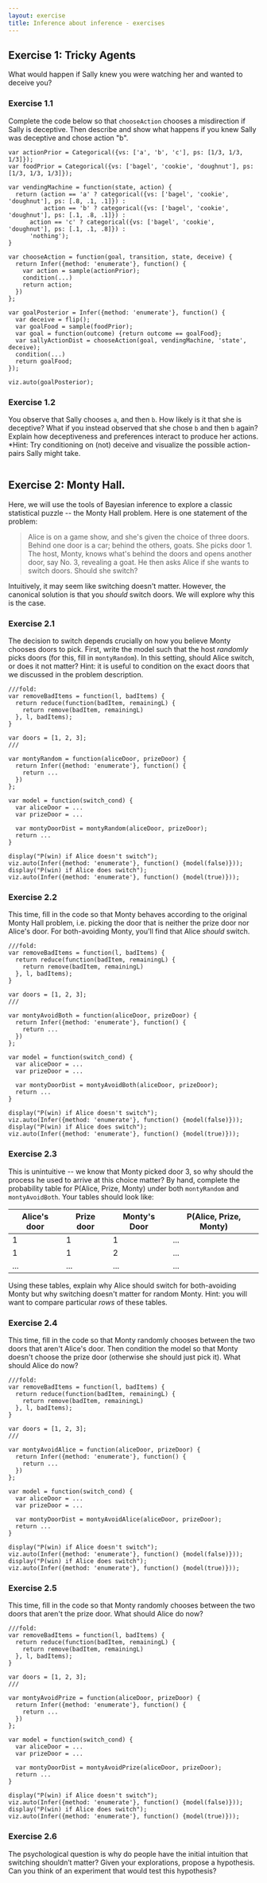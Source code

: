 ```yaml
---
layout: exercise
title: Inference about inference - exercises
---
```


## Exercise 1: Tricky Agents

What would happen if Sally knew you were watching her and wanted to deceive you? 

### Exercise 1.1

Complete the code below so that `chooseAction` chooses a misdirection if Sally is deceptive.
Then describe and show what happens if you knew Sally was deceptive and chose action "b".

~~~~
var actionPrior = Categorical({vs: ['a', 'b', 'c'], ps: [1/3, 1/3, 1/3]});
var foodPrior = Categorical({vs: ['bagel', 'cookie', 'doughnut'], ps: [1/3, 1/3, 1/3]});

var vendingMachine = function(state, action) {
  return (action == 'a' ? categorical({vs: ['bagel', 'cookie', 'doughnut'], ps: [.8, .1, .1]}) :
          action == 'b' ? categorical({vs: ['bagel', 'cookie', 'doughnut'], ps: [.1, .8, .1]}) :
	  action == 'c' ? categorical({vs: ['bagel', 'cookie', 'doughnut'], ps: [.1, .1, .8]}) :
	  'nothing');
}

var chooseAction = function(goal, transition, state, deceive) {
  return Infer({method: 'enumerate'}, function() {
    var action = sample(actionPrior);
    condition(...)
    return action;
  })
};

var goalPosterior = Infer({method: 'enumerate'}, function() {
  var deceive = flip();
  var goalFood = sample(foodPrior);
  var goal = function(outcome) {return outcome == goalFood};
  var sallyActionDist = chooseAction(goal, vendingMachine, 'state', deceive);
  condition(...)
  return goalFood;
});

viz.auto(goalPosterior);
~~~~

### Exercise 1.2

You observe that Sally chooses `a`, and then `b`.
How likely is it that she is deceptive?
What if you instead observed that she chose `b` and then `b` again?
Explain how deceptiveness and preferences interact to produce her actions.
*Hint: Try conditioning on (not) deceive and visualize the possible action-pairs Sally might take.

~~~~
~~~~

## Exercise 2: Monty Hall.

Here, we will use the tools of Bayesian inference to explore a classic statistical puzzle -- the Monty Hall problem.
Here is one statement of the problem:

> Alice is on a game show, and she's given the choice of three doors.
> Behind one door is a car; behind the others, goats.
> She picks door 1. The host,
> Monty, knows what's behind the doors and opens another door, say No. 3, revealing a goat.
> He then asks Alice if she wants to switch doors.
> Should she switch?

Intuitively, it may seem like switching doesn't matter.
However, the canonical solution is that you *should* switch doors.
We will explore why this is the case.

### Exercise 2.1

The decision to switch depends crucially on how you believe Monty chooses doors to pick.
First, write the model such that the host *randomly* picks doors (for this, fill in `montyRandom`).
In this setting, should Alice switch, or does it not matter?
Hint: it is useful to condition on the exact doors that we discussed in the problem description.

~~~~
///fold: 
var removeBadItems = function(l, badItems) {
  return reduce(function(badItem, remainingL) {
    return remove(badItem, remainingL)
  }, l, badItems);
}

var doors = [1, 2, 3];
///

var montyRandom = function(aliceDoor, prizeDoor) {
  return Infer({method: 'enumerate'}, function() {
    return ...
  })
};

var model = function(switch_cond) {
  var aliceDoor = ...
  var prizeDoor = ...

  var montyDoorDist = montyRandom(aliceDoor, prizeDoor);
  return ...
}

display("P(win) if Alice doesn't switch");
viz.auto(Infer({method: 'enumerate'}, function() {model(false)}));
display("P(win) if Alice does switch");
viz.auto(Infer({method: 'enumerate'}, function() {model(true)}));
~~~~


### Exercise 2.2

This time, fill in the code so that Monty behaves according to the original Monty Hall problem,
i.e. picking the door that is neither the prize door nor Alice's door.
For both-avoiding Monty, you'll find that Alice *should* switch.

~~~~
///fold: 
var removeBadItems = function(l, badItems) {
  return reduce(function(badItem, remainingL) {
    return remove(badItem, remainingL)
  }, l, badItems);
}

var doors = [1, 2, 3];
///

var montyAvoidBoth = function(aliceDoor, prizeDoor) {
  return Infer({method: 'enumerate'}, function() {
    return ...
  })
};

var model = function(switch_cond) {
  var aliceDoor = ...
  var prizeDoor = ...

  var montyDoorDist = montyAvoidBoth(aliceDoor, prizeDoor);
  return ...
}

display("P(win) if Alice doesn't switch");
viz.auto(Infer({method: 'enumerate'}, function() {model(false)}));
display("P(win) if Alice does switch");
viz.auto(Infer({method: 'enumerate'}, function() {model(true)}));
~~~~


### Exercise 2.3

This is unintuitive  -- we know that Monty picked door 3, so why should the process he used to arrive at this choice matter?
By hand, complete the probability table for P(Alice, Prize, Monty) under both `montyRandom` and `montyAvoidBoth`.
Your tables should look like:

Alice's door|   Prize door|     Monty's Door|   P(Alice, Prize, Monty)
-------------|  -----------|    -------------|  -----------------------
1|              1|              1|              ...
1|              1|              2|              ...
...|            ...|            ...|            ...

Using these tables, explain why Alice should switch for both-avoiding Monty but why switching doesn't matter for random Monty.
Hint: you will want to compare particular *rows* of these tables.


### Exercise 2.4

This time, fill in the code so that Monty randomly chooses between the two doors that aren't Alice's door.
Then condition the model so that Monty doesn't choose the prize door (otherwise she should just pick it).
What should Alice do now?

~~~~
///fold: 
var removeBadItems = function(l, badItems) {
  return reduce(function(badItem, remainingL) {
    return remove(badItem, remainingL)
  }, l, badItems);
}

var doors = [1, 2, 3];
///

var montyAvoidAlice = function(aliceDoor, prizeDoor) {
  return Infer({method: 'enumerate'}, function() {
    return ...
  })
};

var model = function(switch_cond) {
  var aliceDoor = ...
  var prizeDoor = ...

  var montyDoorDist = montyAvoidAlice(aliceDoor, prizeDoor);
  return ...
}

display("P(win) if Alice doesn't switch");
viz.auto(Infer({method: 'enumerate'}, function() {model(false)}));
display("P(win) if Alice does switch");
viz.auto(Infer({method: 'enumerate'}, function() {model(true)}));
~~~~


### Exercise 2.5

This time, fill in the code so that Monty randomly chooses between the two doors that aren't the prize door.
What should Alice do now?

~~~~
///fold: 
var removeBadItems = function(l, badItems) {
  return reduce(function(badItem, remainingL) {
    return remove(badItem, remainingL)
  }, l, badItems);
}

var doors = [1, 2, 3];
///

var montyAvoidPrize = function(aliceDoor, prizeDoor) {
  return Infer({method: 'enumerate'}, function() {
    return ...
  })
};

var model = function(switch_cond) {
  var aliceDoor = ...
  var prizeDoor = ...

  var montyDoorDist = montyAvoidPrize(aliceDoor, prizeDoor);
  return ...
}

display("P(win) if Alice doesn't switch");
viz.auto(Infer({method: 'enumerate'}, function() {model(false)}));
display("P(win) if Alice does switch");
viz.auto(Infer({method: 'enumerate'}, function() {model(true)}));
~~~~


### Exercise 2.6

The psychological question is why do people have the initial intuition that switching shouldn’t matter?
Given your explorations, propose a hypothesis.
Can you think of an experiment that would test this hypothesis?
